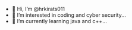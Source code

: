 - 👋 Hi, I’m @hrkirats011
- 👀 I’m interested in coding and cyber security...
- 🌱 I’m currently learning java and c++...

<!---
hrkirats011/hrkirats011 is a ✨ special ✨ repository because its `README.md` (this file) appears on your GitHub profile.
You can click the Preview link to take a look at your changes.
--->
